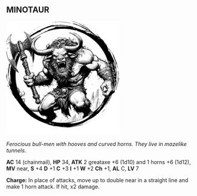 ## MINOTAUR

![](images/minotaur.webp)

_Ferocious bull-men with hooves and curved horns. They live in mazelike tunnels._

**AC** 14 (chainmail), **HP** 34, **ATK** 2 greataxe +6 (1d10) and 1 horns +6 (1d12), **MV** near, **S** +4 **D** +1 **C** +3 **I** +1 **W** +2 **Ch** +1, **AL** C, **LV** 7

**Charge:** In place of attacks, move up to double near in a straight line and make 1 horn attack. If hit, x2 damage.


